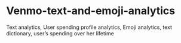 # Venmo-text-and-emoji-analytics
Text analytics, User spending profile analytics, Emoji analytics, text dictionary, user’s spending over her lifetime
